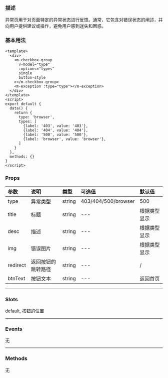 ### 描述
异常页用于对页面特定的异常状态进行反馈。通常，它包含对错误状态的阐述，并向用户提供建议或操作，避免用户感到迷失和困惑。

### 基本用法
```vue
<template>
  <div>
    <m-checkbox-group
      v-model="type"
      :options="types"
      single
      button-style
    ></m-checkbox-group>
    <m-exception :type="type"></m-exception>
  </div>
</template>
<script>
export default {
  data() {
    return {
      type: 'browser',
      types: [
        {label: '403', value: '403'},
        {label: '404', value: '404'},
        {label: '500', value: '500'},
        {label: 'browser', value: 'browser'},
      ]
    }
  },
  methods: {}
}
</script>
```

### Props

| 参数 | 说明 | 类型 | 可选值 | 默认值 |
| :---- | :---- | :---- | :---- | :---- | 
| type | 异常类型 | string | 403/404/500/browser | 500 |
| title | 标题 | string | --- | 根据类型显示 |
| desc | 描述 | string | --- | 根据类型显示 |
| img | 错误图片 | string | --- | 根据类型显示 |
| redirect | 返回按钮的跳转路径 | string | --- | / |
| btnText | 按钮文本 | string | --- | 返回首页|


---

### Slots
default, 按钮的位置

---

### Events
无


---

### Methods

无

